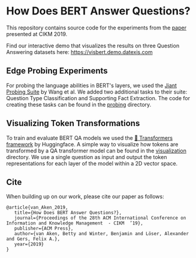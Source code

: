 # How Does BERT Answer Questions?
This repository contains source code for the experiments from the [paper](https://dl.acm.org/citation.cfm?id=3358028) presented at CIKM 2019.

Find our interactive demo that visualizes the results on three Question Answering datasets here: https://visbert.demo.datexis.com

## Edge Probing Experiments
For probing the language abilities in BERT's layers, we used the [Jiant Probing Suite](https://github.com/nyu-mll/jiant-v1-legacy) by Wang et al.
We added two additional tasks to their suite: Question Type Classification and Supporting Fact Extraction. The code for creating these tasks can be found in the [probing](https://github.com/bvanaken/explain-BERT-QA/tree/master/probing-tasks) directory.

## Visualizing Token Transformations
To train and evaluate BERT QA models we used the [🤗 Transformers framework](https://github.com/huggingface/transformers) by Huggingface. A simple way to visualize how tokens are transformed by a QA transformer model can be found in the [visualization](https://github.com/bvanaken/explain-BERT-QA/tree/master/visualization) directory. We use a single question as input and output the token representations for each layer of the model within a 2D vector space.

## Cite
When building up on our work, please cite our paper as follows:
```
@article{van_Aken_2019,
   title={How Does BERT Answer Questions?},
   journal={Proceedings of the 28th ACM International Conference on Information and Knowledge Management  - CIKM  ’19},
   publisher={ACM Press},
   author={van Aken, Betty and Winter, Benjamin and Löser, Alexander and Gers, Felix A.},
   year={2019}
}
```
